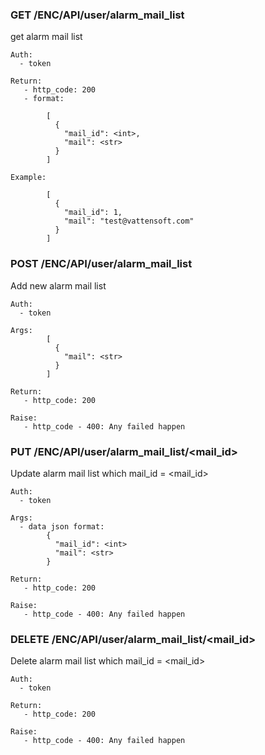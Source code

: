 ### GET /ENC/API/user/alarm_mail_list
get alarm mail list

    Auth:
      - token

    Return:
       - http_code: 200
       - format:

            [ 
              { 
                "mail_id": <int>,
                "mail": <str>
              }
            ]

    Example:

            [ 
              { 
                "mail_id": 1,
                "mail": "test@vattensoft.com"
              }
            ]

### POST /ENC/API/user/alarm_mail_list
Add new alarm mail list

    Auth:
      - token

    Args:   
            [ 
              { 
                "mail": <str>
              }
            ]

    Return:
       - http_code: 200

    Raise:
       - http_code - 400: Any failed happen


### PUT /ENC/API/user/alarm_mail_list/&lt;mail_id&gt;
Update alarm mail list which mail_id = &lt;mail_id&gt;

    Auth:
      - token

    Args:
      - data json format:
            { 
              "mail_id": <int>
              "mail": <str>
            }

    Return:
       - http_code: 200

    Raise:
       - http_code - 400: Any failed happen

### DELETE /ENC/API/user/alarm_mail_list/&lt;mail_id&gt;
Delete alarm mail list which mail_id = &lt;mail_id&gt;

    Auth:
      - token

    Return:
       - http_code: 200

    Raise:
       - http_code - 400: Any failed happen
